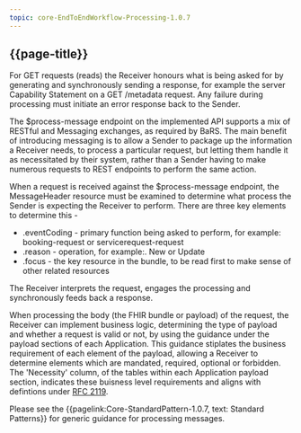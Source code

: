 ```yaml
---
topic: core-EndToEndWorkflow-Processing-1.0.7
---
```


## {{page-title}}

For GET requests (reads) the Receiver honours what is being asked for by generating and synchronously sending a response, for example the server Capability Statement on a GET /metadata request. Any failure during processing must initiate an error response back to the Sender. 

The $process-message endpoint on the implemented API supports a mix of RESTful and Messaging exchanges, as required by BaRS. The main benefit of introducing messaging is to allow a Sender to package up the information a Receiver needs, to process a particular request, but letting them handle it as necessitated by their system, rather than a Sender having to make numerous requests to REST endpoints to perform the same action. 

When a request is received against the $process-message endpoint, the MessageHeader resource must be examined to determine what process the Sender is expecting the Receiver to perform. There are three key elements to determine this - 

- .eventCoding - primary function being asked to perform, for example: booking-request or servicerequest-request 
- .reason - operation, for example:. New or Update 
- .focus - the key resource in the bundle, to be read first to make sense of other related resources

The Receiver interprets the request, engages the processing and synchronously feeds back a response.

When processing the body (the FHIR bundle or payload) of the request, the Receiver can implement business logic, determining the type of payload and whether a request is valid or not, by using the guidance under the payload sections of each Application. This guidance stiplates the business requirement of each element of the payload, allowing a Receiver to determine elements which are mandated, required, optional or forbidden. The 'Necessity' column, of the tables within each Application payload section, indicates these buisness level requirements and aligns with defintions under [RFC 2119](https://datatracker.ietf.org/doc/html/rfc2119).

Please see the {{pagelink:Core-StandardPattern-1.0.7, text: Standard Patterns}} for generic guidance for processing messages.

<br>
